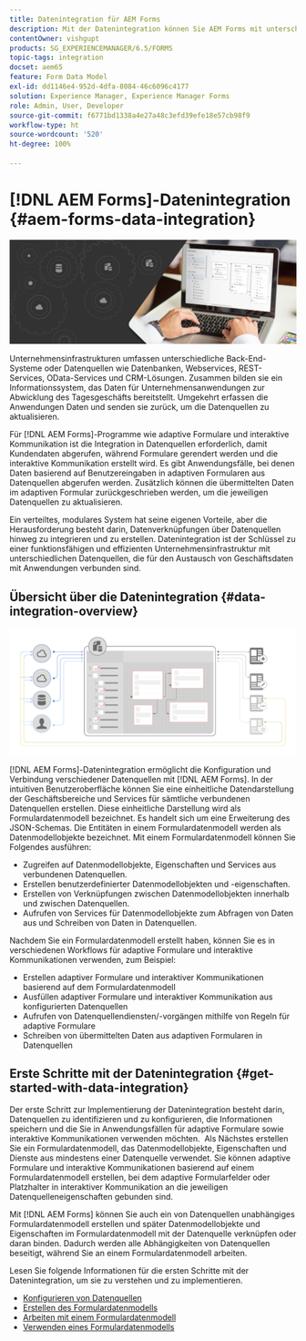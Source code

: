 ```yaml
---
title: Datenintegration für AEM Forms
description: Mit der Datenintegration können Sie AEM Forms mit unterschiedlichen Datenquellen integrieren und ein Formulardatenmodell zum Erstellen und Arbeiten mit adaptiven Formularen und interaktiven Kommunikationen erstellen.
contentOwner: vishgupt
products: SG_EXPERIENCEMANAGER/6.5/FORMS
topic-tags: integration
docset: aem65
feature: Form Data Model
exl-id: dd1146e4-952d-4dfa-8084-46c6096c4177
solution: Experience Manager, Experience Manager Forms
role: Admin, User, Developer
source-git-commit: f6771bd1338a4e27a48c3efd39efe18e57cb98f9
workflow-type: ht
source-wordcount: '520'
ht-degree: 100%

---
```


# [!DNL AEM Forms]-Datenintegration {#aem-forms-data-integration}

![hero-image](do-not-localize/data-integration.png)

Unternehmensinfrastrukturen umfassen unterschiedliche Back-End-Systeme oder Datenquellen wie Datenbanken, Webservices, REST-Services, OData-Services und CRM-Lösungen. Zusammen bilden sie ein Informationssystem, das Daten für Unternehmensanwendungen zur Abwicklung des Tagesgeschäfts bereitstellt. Umgekehrt erfassen die Anwendungen Daten und senden sie zurück, um die Datenquellen zu aktualisieren.

Für [!DNL AEM Forms]-Programme wie adaptive Formulare und interaktive Kommunikation ist die Integration in Datenquellen erforderlich, damit Kundendaten abgerufen, während Formulare gerendert werden und die interaktive Kommunikation erstellt wird. Es gibt Anwendungsfälle, bei denen Daten basierend auf Benutzereingaben in adaptiven Formularen aus Datenquellen abgerufen werden. Zusätzlich können die übermittelten Daten im adaptiven Formular zurückgeschrieben werden, um die jeweiligen Datenquellen zu aktualisieren.

Ein verteiltes, modulares System hat seine eigenen Vorteile, aber die Herausforderung besteht darin, Datenverknüpfungen über Datenquellen hinweg zu integrieren und zu erstellen. Datenintegration ist der Schlüssel zu einer funktionsfähigen und effizienten Unternehmensinfrastruktur mit unterschiedlichen Datenquellen, die für den Austausch von Geschäftsdaten mit Anwendungen verbunden sind.

## Übersicht über die Datenintegration {#data-integration-overview}

![aem-forms-data-integeration](assets/aem-forms-data-integeration.png)

[!DNL AEM Forms]-Datenintegration ermöglicht die Konfiguration und Verbindung verschiedener Datenquellen mit [!DNL AEM Forms]. In der intuitiven Benutzeroberfläche können Sie eine einheitliche Datendarstellung der Geschäftsbereiche und Services für sämtliche verbundenen Datenquellen erstellen. Diese einheitliche Darstellung wird als Formulardatenmodell bezeichnet. Es handelt sich um eine Erweiterung des JSON-Schemas. Die Entitäten in einem Formulardatenmodell werden als Datenmodellobjekte bezeichnet. Mit einem Formulardatenmodell können Sie Folgendes ausführen:

* Zugreifen auf Datenmodellobjekte, Eigenschaften und Services aus verbundenen Datenquellen.
* Erstellen benutzerdefinierter Datenmodellobjekten und -eigenschaften.
* Erstellen von Verknüpfungen zwischen Datenmodellobjekten innerhalb und zwischen Datenquellen.
* Aufrufen von Services für Datenmodellobjekte zum Abfragen von Daten aus und Schreiben von Daten in Datenquellen.

Nachdem Sie ein Formulardatenmodell erstellt haben, können Sie es in verschiedenen Workflows für adaptive Formulare und interaktive Kommunikationen verwenden, zum Beispiel:

* Erstellen adaptiver Formulare und interaktiver Kommunikationen basierend auf dem Formulardatenmodell
* Ausfüllen adaptiver Formulare und interaktiver Kommunikation aus konfigurierten Datenquellen 
* Aufrufen von Datenquellendiensten/-vorgängen mithilfe von Regeln für adaptive Formulare
* Schreiben von übermittelten Daten aus adaptiven Formularen in Datenquellen

## Erste Schritte mit der Datenintegration {#get-started-with-data-integration}

Der erste Schritt zur Implementierung der Datenintegration besteht darin, Datenquellen zu identifizieren und zu konfigurieren, die Informationen speichern und die Sie in Anwendungsfällen für adaptive Formulare sowie interaktive Kommunikationen verwenden möchten.  Als Nächstes erstellen Sie ein Formulardatenmodell, das Datenmodellobjekte, Eigenschaften und Dienste aus mindestens einer Datenquelle verwendet. Sie können adaptive Formulare und interaktive Kommunikationen basierend auf einem Formulardatenmodell erstellen, bei dem adaptive Formularfelder oder Platzhalter in interaktiver Kommunikation an die jeweiligen Datenquelleneigenschaften gebunden sind.

Mit [!DNL AEM Forms] können Sie auch ein von Datenquellen unabhängiges Formulardatenmodell erstellen und später Datenmodellobjekte und Eigenschaften im Formulardatenmodell mit der Datenquelle verknüpfen oder daran binden. Dadurch werden alle Abhängigkeiten von Datenquellen beseitigt, während Sie an einem Formulardatenmodell arbeiten.

Lesen Sie folgende Informationen für die ersten Schritte mit der Datenintegration, um sie zu verstehen und zu implementieren.

* [Konfigurieren von Datenquellen](../../forms/using/configure-data-sources.md)
* [Erstellen des Formulardatenmodells](../../forms/using/create-form-data-models.md)
* [Arbeiten mit einem Formulardatenmodell](../../forms/using/work-with-form-data-model.md)
* [Verwenden eines Formulardatenmodells](../../forms/using/using-form-data-model.md)
